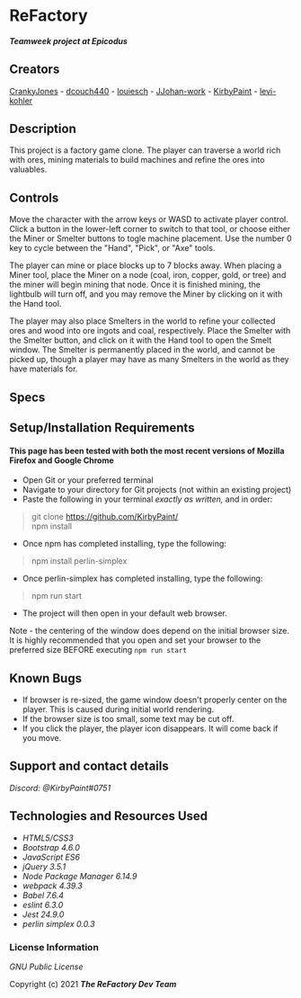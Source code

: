# ReFactory

#### _Teamweek project at Epicodus_

## Creators
[CrankyJones](https://github.com/CrankyJones) - [dcouch440](https://github.com/dcouch440) - [louiesch](https://github.com/louiesch) - [JJohan-work](https://github.com/JJohan-work) - [KirbyPaint](https://github.com/KirbyPaint) - [levi-kohler](https://github.com/levi-kohler)

## Description

This project is a factory game clone. The player can traverse a world rich with ores, mining materials to build machines and refine the ores into valuables.

## Controls

Move the character with the arrow keys or WASD to activate player control. Click a button in the lower-left corner to switch to that tool, or choose either the Miner or Smelter buttons to togle machine placement. Use the number 0 key to cycle between the "Hand", "Pick", or "Axe" tools.  

The player can mine or place blocks up to 7 blocks away. When placing a Miner tool, place the Miner on a node (coal, iron, copper, gold, or tree) and the miner will begin mining that node. Once it is finished mining, the lightbulb will turn off, and you may remove the Miner by clicking on it with the Hand tool.  

The player may also place Smelters in the world to refine your collected ores and wood into ore ingots and coal, respectively. Place the Smelter with the Smelter button, and click on it with the Hand tool to open the Smelt window. The Smelter is permanently placed in the world, and cannot be picked up, though a player may have as many Smelters in the world as they have materials for.

## Specs

## Setup/Installation Requirements
#### This page has been tested with both the most recent versions of Mozilla Firefox and Google Chrome

* Open Git or your preferred terminal
* Navigate to your directory for Git projects (not within an existing project)
* Paste the following in your terminal _exactly as written,_ and in order: 

> git clone https://github.com/KirbyPaint/  
> npm install

* Once npm has completed installing, type the following:

> npm install perlin-simplex

* Once perlin-simplex has completed installing, type the following:

> npm run start

* The project will then open in your default web browser.

Note - the centering of the window does depend on the initial browser size. It is highly recommended that you open and set your browser to the preferred size BEFORE executing `npm run start`

## Known Bugs

* If browser is re-sized, the game window doesn't properly center on the player. This is caused during initial world rendering.
* If the browser size is too small, some text may be cut off.
* If you click the player, the player icon disappears. It will come back if you move.

## Support and contact details

_Discord: @KirbyPaint#0751_

## Technologies and Resources Used

* _HTML5/CSS3_
* _Bootstrap 4.6.0_
* _JavaScript ES6_
* _jQuery 3.5.1_
* _Node Package Manager 6.14.9_
* _webpack 4.39.3_
* _Babel 7.6.4_
* _eslint 6.3.0_
* _Jest 24.9.0_
* _perlin simplex 0.0.3_

### License Information

_GNU Public License_

Copyright (c) 2021 **_The ReFactory Dev Team_**